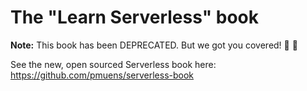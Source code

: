 # The "Learn Serverless" book

**Note:** This book has been DEPRECATED. But we got you covered! :dancers: :tada:

See the new, open sourced Serverless book here: https://github.com/pmuens/serverless-book
